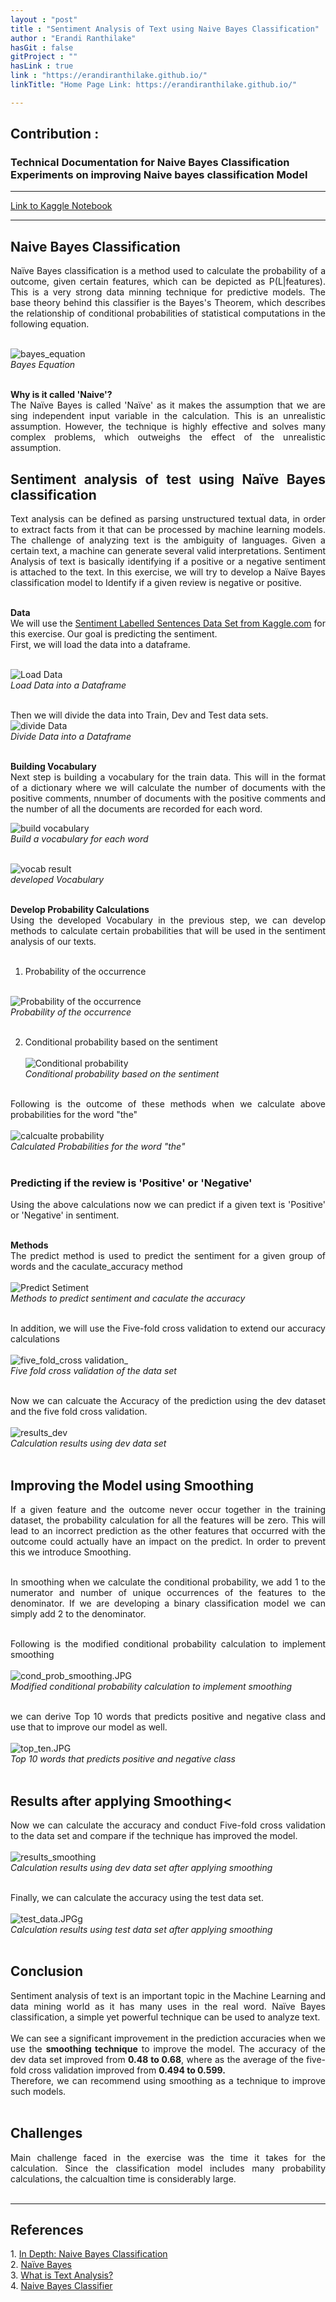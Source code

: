 ```yaml
---
layout : "post"
title : "Sentiment Analysis of Text using Naive Bayes Classification"
author : "Erandi Ranthilake"
hasGit : false
gitProject : ""
hasLink : true
link : "https://erandiranthilake.github.io/"
linkTitle: "Home Page Link: https://erandiranthilake.github.io/"

---
```

<h2>Contribution :</h2>
<h3>Technical Documentation for Naive Bayes Classification<br>
Experiments on improving Naive bayes classification Model<br>
</h3>
<hr>

<a href="https://www.kaggle.com/erandiranthilake/naive-bayes">Link to Kaggle Notebook</a><br>
<hr>

<div style="text-align: justify"> 
<h2>Naive Bayes Classification</h2>
Naïve Bayes classification is a method used to calculate the probability of a outcome, given certain features, which can be depicted as P(L|features).  This is a very strong data minning technique for predictive models. The base theory behind this classifier is the Bayes's Theorem, which describes the relationship of conditional probabilities of statistical computations in the following equation.<br><br>

<img src="https://raw.githubusercontent.com/erandiranthilake/erandiranthilake.github.io/gh-pages/images/bayes_equation.JPG" alt="bayes_equation"><br>
<i>Bayes Equation</i>
<br><br>

<b>Why is it called 'Naive'?</b><br>
The Naïve Bayes is called 'Naïve' as it makes the assumption that we are sing independent input variable in the calculation. This is an unrealistic assumption. However, the technique is highly effective and solves many complex problems, which outweighs the effect of the unrealistic assumption.<br>


<h2>Sentiment analysis of test using Naïve Bayes classification</h2>
Text analysis can be defined as parsing unstructured textual data, in order to extract facts from it that can be processed by machine learning models. The challenge of analyzing text is the ambiguity of languages. Given a certain text, a machine can generate several valid interpretations. Sentiment Analysis of text is basically identifying if a positive or a negative sentiment is attached to the text. In this exercise, we will try to develop a Naïve Bayes classification model to Identify if a given review is negative or positive.<br><br>

<b>Data</b><br>
We will use the <a href="https://www.kaggle.com/marklvl/sentiment-labelled-sentences-data-set">Sentiment Labelled Sentences Data Set from Kaggle.com</a> for this exercise. Our goal is predicting the sentiment. <br>
First, we will load the data into a dataframe.<br><br>


<img src="https://raw.githubusercontent.com/erandiranthilake/erandiranthilake.github.io/gh-pages/images/load_data.JPG" alt="Load Data"><br>
<i>Load Data into a Dataframe</i>
<br><br>

Then we will divide the data into Train, Dev and Test data sets.<br>
<img src="https://raw.githubusercontent.com/erandiranthilake/erandiranthilake.github.io/gh-pages/images/divide_data.JPG" alt="divide Data"><br>
<i>Divide Data into a Dataframe</i>
<br><br>

<b>Building Vocabulary</b><br>
Next step is building a vocabulary for the train data. This will in the format of a dictionary where we will calculate the number of documents with the positive comments, nnumber of documents with the positive comments and the number of all the documents are recorded for each word. <br>

<img src="https://raw.githubusercontent.com/erandiranthilake/erandiranthilake.github.io/gh-pages/images/vocab_code.JPG" alt="build vocabulary"><br>
<i>Build a vocabulary for each word</i>
<br><br>

<img src="https://raw.githubusercontent.com/erandiranthilake/erandiranthilake.github.io/gh-pages/images/vocab_result.JPG" alt="vocab result"><br>
<i> developed Vocabulary</i>
<br><br>


<b>Develop Probability Calculations</b><br>
Using the developed Vocabulary in the previous step, we can develop methods to calculate certain probabilities that will be used in the sentiment analysis of our texts.<br><br>
1. Probability of the occurrence<br><br>

<img src="https://raw.githubusercontent.com/erandiranthilake/erandiranthilake.github.io/gh-pages/images/poo.JPG" alt="Probability of the occurrence"><br>
<i>Probability of the occurrence</i>
<br><br>

2. Conditional probability based on the sentiment<br><br>
<img src="https://raw.githubusercontent.com/erandiranthilake/erandiranthilake.github.io/gh-pages/images/cond_prob.JPG" alt="Conditional probability"><br>
<i> Conditional probability based on the sentiment</i>
<br><br>

Following is the outcome of these methods when we calculate above probabilities for the word "the"<br><br>
<img src="https://raw.githubusercontent.com/erandiranthilake/erandiranthilake.github.io/gh-pages/images/the_prob.JPG" alt="calcualte probability"><br>
<i> Calculated Probabilities for the word "the"</i>
<br><br>


<h3>Predicting if the review is 'Positive' or 'Negative'</h3>
Using the above calculations now we can predict if a given text is 'Positive' or 'Negative' in sentiment.
<br><br>

<b>Methods</b><br>
The predict method is used to predict the sentiment for a given group of words and the caculate_accuracy method<br><br>
<img src="https://raw.githubusercontent.com/erandiranthilake/erandiranthilake.github.io/gh-pages/images/predict.JPG" alt="Predict Setiment"><br>
<i> Methods to predict sentiment and caculate the accuracy</i>
<br><br>

In addition, we will use the Five-fold cross validation to extend our accuracy calculations<br><br>
<img src="https://raw.githubusercontent.com/erandiranthilake/erandiranthilake.github.io/gh-pages/images/five_fold.JPG" alt="five_fold_cross validation_"><br>
<i> Five fold cross validation of the data set</i>
<br><br>

Now we can calcuate the Accuracy of the prediction using the dev dataset and the five fold cross validation.<br><br>
<img src="https://raw.githubusercontent.com/erandiranthilake/erandiranthilake.github.io/gh-pages/images/results_dev.JPG" alt="results_dev"><br>
<i> Calculation results using dev data set</i>
<br><br>

<h2>Improving the Model using Smoothing</h2>
If a given feature and the outcome never occur together in the training dataset, the probability calculation for all the features will be zero. This will lead to an incorrect prediction as the other features that occurred with the outcome could actually have an impact on the predict. In order to prevent this we introduce Smoothing. <br><br>

In smoothing when we calculate the conditional probability, we add 1 to the numerator and number of unique occurrences of the features to the denominator. If we are developing a binary classification model we can simply add 2 to the denominator.<br><br>

Following is the modified conditional probability calculation to implement smoothing<br><br>
<img src="https://raw.githubusercontent.com/erandiranthilake/erandiranthilake.github.io/gh-pages/images/cond_prob_smoothing.JPG" alt="cond_prob_smoothing.JPG"><br>
<i> Modified conditional probability calculation to implement smoothing</i>
<br><br>


we can derive Top 10 words that predicts positive and negative class and use that to improve our model as well. <br><br>
<img src="https://raw.githubusercontent.com/erandiranthilake/erandiranthilake.github.io/gh-pages/images/top_ten.JPG" alt="top_ten.JPG"><br>
<i> Top 10 words that predicts positive and negative class</i>
<br><br>

<h2>Results after applying Smoothing<</h2>
Now we can calculate the accuracy and conduct Five-fold cross validation to the data set and compare if the technique has improved the model.<br><br>
<img src="https://raw.githubusercontent.com/erandiranthilake/erandiranthilake.github.io/gh-pages/images/results_smoothing.JPG" alt="results_smoothing"><br>
<i> Calculation results using dev data set after applying smoothing</i>
<br><br>

Finally, we can calculate the accuracy using the test data set.<br><br>
<img src="https://raw.githubusercontent.com/erandiranthilake/erandiranthilake.github.io/gh-pages/images/test_data.JPG" alt="test_data.JPGg"><br>
<i> Calculation results using test data set after applying smoothing</i>
<br><br>

<h2>Conclusion</h2>
Sentiment analysis of text is an important topic in the Machine Learning and data mining world as it has many uses in the real word. Naïve Bayes classification, a simple yet powerful technique can be used to analyze text.<br><br>
We can see a significant improvement in the prediction accuracies when we use the <b>smoothing technique</b> to improve the model. The accuracy of the dev data set improved from <b>0.48 to 0.68</b>, where as the average of the five-fold cross validation improved from <b>0.494 to 0.599.</b><br>
Therefore, we can recommend using smoothing as a technique to improve such models.
<br><br>

<h2>Challenges</h2>
Main challenge faced in the exercise was the time it takes for the calculation. Since the classification model includes many probability calculations, the calcualtion time is considerably large.
<br><br>

<hr>

<h2>References</h2>
1. <a href="https://jakevdp.github.io/PythonDataScienceHandbook/05.05-naive-bayes.html">In Depth: Naive Bayes Classification</a><br>
2. <a href="https://www.sciencedirect.com/topics/mathematics/naive-bayes#:~:text=Naive%20Bayes%20is%20called%20naive,large%20range%20of%20complex%20problems.">Naïve Bayes</a><br>
3. <a href="https://www.ontotext.com/knowledgehub/fundamentals/text-analysis/">What is Text Analysis?</a><br>
4. <a href="https://courses.cs.washington.edu/courses/cse446/20wi/Section7/naive-bayes.pdf">Naive Bayes Classifier</a><br>
<br><br>

</div>

